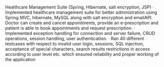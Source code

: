 Healthcare Management Suite (Spring, Hibernate, salt encryption, JSP)
·	Implemented healthcare management suite for better administration using Spring MVC, hibernate, 
                  MySQL along with salt encryption and emailAPI. Doctor can create and cancel appointments, provide an e-prescription and patient is able to book appointments and request prescription.
·	Implemented exception handling for connection and server failure, CRUD operations, session handling, 
                  user authentication.
·	Ran 40 different testcases with respect to invalid user login, sessions, SQL injection, acceptance 
                  of special characters, search results restrictions in access according to user level etc. which ensured reliability 
                  and proper working of the application

